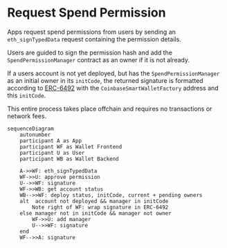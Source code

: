 # Request Spend Permission

Apps request spend permissions from users by sending an `eth_signTypedData` request containing the permission details.

Users are guided to sign the permission hash and add the `SpendPermissionManager` contract as an owner if it is not already.

If a users account is not yet deployed, but has the `SpendPermissionManager` as an initial owner in its `initCode`, the returned signature is formatted according to [ERC-6492](https://eips.ethereum.org/EIPS/eip-6492) with the `CoinbaseSmartWalletFactory` address and this `initCode`.

This entire process takes place offchain and requires no transactions or network fees.

```mermaid
sequenceDiagram
    autonumber
    participant A as App
    participant WF as Wallet Frontend
    participant U as User
    participant WB as Wallet Backend

    A->>WF: eth_signTypedData
    WF->>U: approve permission
    U-->>WF: signature
    WF->>WB: get account status
    WB-->>WF: deploy status, initCode, current + pending owners
    alt  account not deployed && manager in initCode
        Note right of WF: wrap signature in ERC-6492
    else manager not in initCode && manager not owner
        WF->>U: add manager
        U-->>WF: signature
    end
    WF-->>A: signature
```
